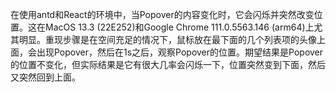 在使用antd和React的环境中，当Popover的内容变化时，它会闪烁并突然改变位置。这在MacOS 13.3 (22E252)和Google Chrome 111.0.5563.146 (arm64)上尤其明显。重现步骤是在空间充足的情况下，鼠标放在最下面的几个列表项的头像上面，会出现Popover，然后在1s之后，观察Popover的位置。期望结果是Popover的位置不变化，但实际结果是它有很大几率会闪烁一下，位置突然变到下面，然后又突然回到上面。
